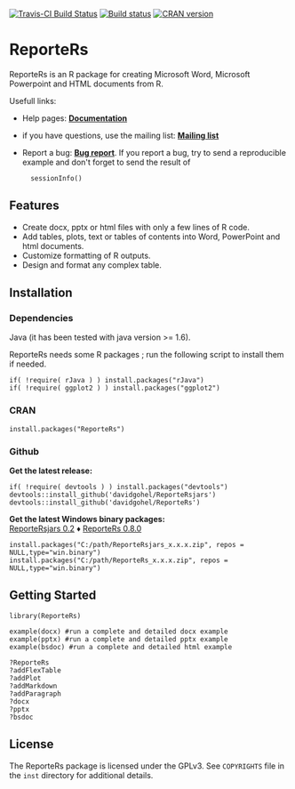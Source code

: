 [![Travis-CI Build Status](https://travis-ci.org/davidgohel/ReporteRs.svg?branch=master)](https://travis-ci.org/davidgohel/ReporteRs)
[![Build status](https://ci.appveyor.com/api/projects/status/github/davidgohel/ReporteRs?branch=master)](https://ci.appveyor.com/project/davidgohel/ReporteRs/branch/master)
[![CRAN version](http://www.r-pkg.org/badges/version/ReporteRs)](http://cran.rstudio.com/web/packages/ReporteRs/index.html)

ReporteRs
======
ReporteRs is an R package for creating Microsoft Word, Microsoft Powerpoint and HTML documents from R.

Usefull links: 

* Help pages: [**Documentation**](http://davidgohel.github.io/ReporteRs/index.html) 
* if you have questions, use the mailing list: [**Mailing list**](http://groups.google.com/forum/#!forum/reporters-package "if you have questions, use the mailing list")  
* Report a bug: [**Bug report**](http://github.com/davidgohel/ReporteRs/issues "please provide a reproducible example"). If you report a bug, try to send a reproducible example 
    and don't forget to send the result of 
    
        sessionInfo()
        
Features
--------
* Create docx, pptx or html files with only a few lines of R code.
* Add tables, plots, text or tables of contents into Word, PowerPoint and html documents.
* Customize formatting of R outputs.
* Design and format any complex table.

Installation
------------

### Dependencies

Java (it has been tested with java version >= 1.6).

ReporteRs needs some R packages ; run the following script to install them if needed.

    if( !require( rJava ) ) install.packages("rJava")
    if( !require( ggplot2 ) ) install.packages("ggplot2")

### CRAN

    install.packages("ReporteRs")

### Github

**Get the latest release:**  

    if( !require( devtools ) ) install.packages("devtools")
    devtools::install_github('davidgohel/ReporteRsjars')
    devtools::install_github('davidgohel/ReporteRs')

**Get the latest Windows binary packages:**  
[ReporteRsjars 0.2](https://github.com/davidgohel/ReporteRsjars/releases/tag/v0.2 "ReporteRsjars") &diams; 
[ReporteRs 0.8.0](https://github.com/davidgohel/ReporteRs/releases/tag/v0.8.0 "ReporteRs")

    install.packages("C:/path/ReporteRsjars_x.x.x.zip", repos = NULL,type="win.binary")
    install.packages("C:/path/ReporteRs_x.x.x.zip", repos = NULL,type="win.binary")
  
Getting Started
---------------

    library(ReporteRs)
    
    example(docx) #run a complete and detailed docx example
    example(pptx) #run a complete and detailed pptx example
    example(bsdoc) #run a complete and detailed html example
    
    ?ReporteRs
    ?addFlexTable
    ?addPlot
    ?addMarkdown
    ?addParagraph
    ?docx
    ?pptx
    ?bsdoc
  
License
-------
The ReporteRs package is licensed under the GPLv3. See ``COPYRIGHTS`` file in the ``inst`` directory for additional details.
